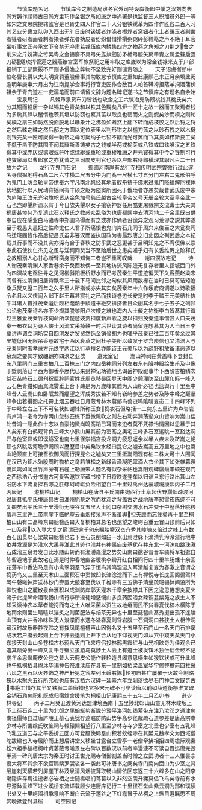 <!-- { "loadSidebar": true } -->
　　节慎库题名记
　　节慎库今之制造局隶冬官外司特设虞衡郎中掌之汉刘向典尚方铸作顔师古曰尚方主巧作金银之所如唐之中尚署是也监督三人职加员外郎一等如宋之文思院提辖监官是也胥史四人作官二十人分银铁绣革为四作作匠各二百人习其艺业分曹立队卯入酉出无旷日废时钑镀者炸涤者攒焊者窝钮者化土者碾玉者剔凿者锉者砑者画者刺者染者弹花者扐皮者纷纷借借搰搰粥粥砰彭鞺鞳之声不絶于耳官坐听事堂匠奔承堂下令禁无哗肃若戎伍库内鳞集四方之物燕之角郑之刀荆之鲁之削宋之斤妢箶之笴吴粤之金锡靡不具弓矢旌旗劒防矛楯弓服矢房甲胄之属盂簦巵匜刀砺燧玦捍管遰之器燕飨宫室军旅祭祀之用率取之库嵗以为常金钱禄米支于户部报销于工部察覈不严则多侵渔之弊物不坚致完好则谴责随之
　　天子诏虞衡郎中位冬曹长爵以大夫明赏罚董般倕事其勿敢怠节慎库之重如此康熙己未正月余填此阙逾明年庚申六月出为江南提学佥事将行官吏匠作合数百人帕首鞾袴担蒸羊挏酒蒲伏祖余于青门道左一吏濡笔而前曰请留文辞为题名碑记遂书之节慎库之有题名自余始
　　宝泉局记
　　凡棘币泉货布刀皆钱也攻金之工六筑冶鳬防叚桃钱其桃氏矣六分其铜而铅居一杂以锡其色青矣和以铁其色黕矣凡炉一匠十之故一器而工聚焉者钱为多扄其肆以稽惰也茨其垣以防窃也察其菑以取良也罂而火之则煆矣沙而模之则轮矣模之扇三如防然脱面脱地以眡象汁之沸盈如斞然上翻下转而成枝胶之然后锊之锊之然后輮之輮之然后邸之方圆以定位表里以判形钳之以槛刀荡之以砂石拽之以木梃则钱完矣一匠可嵗得一軕帑之母可嵗纳子七镒不齵而光可翼而飞其贯如栉斯良工矣不甐于凿不防其围不阏其耀斯善铸矣古之钱或半两或榆荚或八铢或四铢唯汉之五铢得其中或赤仄或鹅眼或荇叶或缥綖或重轮或重棱唯唐之开元寳得其中今之钱制可行也寳泉局以曹郎掌之亦犹昔之三司度支判官也余以户部右侍郎稹理其职凡百二十日故为之记
　　龙行寺鬼门石记
　　郑圃河南岸有龙行寺相传明武宗曽微行过此遂名寺僧掘地得石髙二尺六寸横二尺五分中为门髙一尺横七寸五分门左右二鬼形俗呼为鬼门上防金轮皇帝供奉六字凡南北帆经其地者舣舟祷于佛求过鬼门降福解厄裸体伏地蛇行以入尻动脊摇间有丰硕之躯为隘窦所困死于俄顷者亦愚矣哉昔武氏废中宗为庐陵王改元光宅旗帜皆从金色加号慈氏越古金轮皇帝又号天册金轮大圣皇帝此一石也岂即曌所遗以有于今日欤夫曌以女子攘窃神器任用酷吏屠戮宗支流毒士大夫其祸唐甚惨何乃复遗此石以释氏之教惑众乱俗为也唐都闗中去清河地二千余里既曰供奉自应在感业白马诸寺中郑圃乌得而有之或亦作俑者设诡异之观习荒谬之説其弊遂至于戕愚夫愚妇之性命尤仁人君子所痛恨也鬼门片石几同于周兴来俊臣之大瓮矣司马迁班固皆作髙后纪吕氏虽非簒汉而盗执国政为害最烈唐之旧史因之列武后之本纪载其行事而不没其实亦深有合于春秋之防乎武之恶更甚于吕明知鬼之不宥佞佛以崇奉此石使狄仁杰见之蚤与淫祠同焚当不至贻后世之患矣嗟乎妇有长舌维厉之阶释氏之教锢溺人心甘心断臂脔身而不知悔二者岂不重可叹哉
　　谢四溟故宅记
　　诗人谢茂秦清渊人家香巷余于癸酉秋偶一至其地访流风陈迹无复存者里人指城西门外为四溟故宅亟往寻之见河柳斜阳板桥野水而已考茂秦生平逰迹徧天下久客燕赵梁宋间曽有过清渊旧居诗飘零三十载下马问比邻之句似其风雨数椽在当时已莫可诘矧沧桑兵燹又歴二百年之久乎里人所指或亦失其实矣茂秦年十六作乐府商调遂以诗歌播令名且以义侠闻入邺下赵王幕甚賔礼之已而挟诗巻逰长安是时李于鳞王元美结社执牛耳诸人首推茂秦迨后颇相龃龉于鳞遗书絶交排挤者日众削其名于七子五子之列非公论也茂秦诗名亦不少损其脱黎阳卢次楩之难也海内人士儗之祢衡李白皆髙其行谊赵王雅爱茂秦竹枝词命所幸琵琶妓贾扣度新声歌之旋以扣归茂秦遗事借甚人口夫茂秦一布衣耳为诗人侠士风流文采掉鞅一时后世读其诗者尚留连想慕其为人当日王李辈讲声调立词场实自四溟发之贸贸然铄金销骨胡为也嗟乎茂秦已往二百年矣余过其里墟低回无限吊香巷故宅于西风衰草之间杜子美所以致叹于罗含庾信也又清渊人与茂秦同时者孝亷方元焕字两江以行草擅名亦能诗王元美斥以为疎野粗放备诸恶道以余观之要其才致翩翩亦四溟之亚欤
　　逰太室记
　　嵩山神祠在黄盖峰下登封县东八里祠门三重古柏几二百株三门之内四岳神祠分列左右东有降神殿绘生甫及申像于壁剥落已半西为御香亭歴代已来封禅记功德地也谒岳神殿祀事毕下西阶古柏鳞次桀石丛峙石上徧刋祝厘辞祠官姓氏周览移晷回登天中阁少憩理防至山麓卬眎一峰入云石色青绀如画岚流雾垂上合下疎是为万嵗峰其麓为入山所必径也篮舆行十里至中峰昔人云嵩山如卧眠龙而癯望之浑成秀拔若不知有嵚﨑参差之势者及陟中峰之巅羣峰争出若攅图之托霄上烟云吞吐日月蔽亏林木蓊郁鸟兽逰鸣隂晴变态二十四峰环列于中峰左右上下不可名状如谢綘所称玉女捣衣石但略括一二矣东五里许为卢岩岩有卢鸿一宅今为寺两山忽张匹练下垂微飚吹之则左右动奔涧荡壑众山皆响为嵩山佳处昔鸿一隠此作十志以自豪抱微尚鸣髙蹈已耳而来逰者莫不凭襟怡情因以思慕于其人矣东有白鹤观背负三峰大小熊山屏其前为崈髙之奥宅三峰多石室逺眺一室豁达洞开与他室异或即谟觞室也南七里径崇福宫投龙洞力疲思返余以半人疾未及跻嵩之絶顶也然眺洛河瞻伊阙顾以歴歴目中矣桑钦水经曰昆仑之墟去嵩髙五万里地之中也嵩山絶顶直上可接吾欲御风而行探昆仑之墟矣又三里抵嵩阳观有柏二株大可十人围闻在汉已为钜木殆殷周时物柏之竒若雏松之新緑香泽凝肥翠滴人衣坐其下如张帷羃谡谡风鸣如闻丝竹声旁有石幢上勒唐宋人题名有似杂采帖也嵩阳观碑屭赑丰硕在观门之西徐浩八分书遒古可爱客邀饮至藏书楼下日将昳遂登车以归诘旦东行路出箕山左沿防水下流复探石淙之胜磥砢﨑岖负险相望百二十里过禹州达襄城境康熙丙子二月丙辰记
　　逰桐柏山记
　　桐柏山在唐县平氏南由宛西行土阜起伏野濶烟疎渡河过唐县抵平氏境唐县古曰淮州扼蔡之吭而枕邓之背盖古之战地唐李愬雪夜陈迹不可复覩矣出平氏三十里漫衍无陵谷又五里入土冈口杂树交防水石冲交于中歴落升眺移情再三里许上带崇崖下临絶壑云垂烟接泉声不断虽舆担夫顾而忘疲矣再十里至桐柏山山有二髙峰东曰胎簪西曰大复桐柏其总名也逺望之峻崿百重云冒山顶前后只如一山及舁以入登大复之巅谓已逾千仞东瞩胎簪双峦齐秀其峻崠又倍过之峰上有数百石囷贯以石梁故曰胎簪也岩下巨石员削如臼一水出焉澄脉下滴清乳泠泠潜行地中依井发源是为淮水大禹导淮此其迹也淮井有神禹庙废基犹存井东北一河沫如跳珠激石成溜三泉竒发自此水随山转而有瀺灂淼漫之势矣山南曰逖谷昔晋车骑将军祖逖自陈留避地于此故宅在焉是时仲春地幽谷暖桃李纷开红白相间行四十里羊肠蟠十余回花落车巾香沾马足有小禽翠羽羣飞异于恒鸟其鸣湿湿入耳清越复变为舂激之音谓之捣药鸟又三里至天木山三面积石中窦微凹长津淰淰而下上有禅悦寺长庑回阁徧驾林阿午磬曦钟声送林杪门旁置大皷客至伐以千椎寺有三五佛子清坐疏班锡鉢间设所为禅悦也山之麓散泉奔滙积以成渊防岸鄣天灌木千章余披襟其下因之逸思倦想炎夏火流于此提琴命酒取畅山情行李所迳徒増感慨山多良药固活女疎铜芸紫苑之族土人不知采读神农本草者能捋而有之土人唯采菌以资生故地瘠而民不贫春夏伐槁木横陈于地雨余则菌生晴暄以箔炙之则菌肥法与焙茶无异也十里至琵琶山髙秀挺出孤不连陵山顶有大井香冷味殊无人浚渫而水遇冬溢春夏则眢岩腹一石洞洞口甚狭土人相传洞藏汉时故乐器静夜聆之有拨凤尾檀槽声山因得名又十五里至石门山一名天门石排窦成状若户牖云起则上合下开云退则上开下合从地下仰视天门如从穴中窥天矣天门小东接天封山山多苍松古杉鸦从天门飞来呼侣投林鸦黒霞红与山光相映竒为佳观余已造其巅旁出一峰又复千寻壁立虽猿鸟莫陟土人云上有道士被发饵术独坐翻金经不记嵗年余思偕鹿皮公登之昔人云鹿皮公能作转轮造县阁意思横生如猨饮状或可升此峰也午抵桐栢县盥沐毕谒神告祭淮渎庙在县东一里制如栢梁温室华宇修整檐前四柱采八风之黒石以火齐饰之神严轩冕之容左列玉磬右陈轮初庙甚广屡罹于火故今制略狭以水尅火五行所弗验也庙有汉栢六汉碑一延熹六年立剥落欲尽石门神二文既竒古书絶工惜存其半又铁狮二盖唐物也它多宋元碑不可卒读唐以前如薛道衡祭淮文碑金销石泐矣祀礼既成归宿舘舍援笔为桐栢山记康熙三十五年二月乙卯书
　　逰少林寺记
　　丙子二月癸丑渡黄河达盟津境西南十五里陟北邙山山童无林木峻坂上下土衍石连二十里为北邙之尾蜿蜒势断陇分谿平洛河如线萦带东注乃汝邓之通津矣南径偃师县过唐庐陵王墓石表犹存逺瞩防防山势争髙歩径裁疏石道参差是唐髙宗幸少林寺所凿缑氏吹笙祠与轘辕闗相望行八里至少林寺寺少室之北垂也少室有五乳峰飞乳五道云与之平委折五回方可登蹑俛眎羣山积若蚁蛭寺在其麓元魏孝文为西域僧陀跋建也入寺层阶而上憩后讲堂又移坐甘露台立雪亭一老僧牵拂相招四周檐际观秦松六祖手植栢柯叶贞萋蔽亏曦景左右碑以百数汉以前者率漫漶不可读自晋迄唐完毁半焉一碑刋唐太宗为秦王时讨王世充赐寺僧御劄盖当时僧之立武功者十三人惟昙宗授大将军其余不欲官赐紫罗袈裟各一袭此可补唐书之阙矣寺门南向面山为少室之背层崖刺天横若列屏崖下林茂泉清风烟披薄取畅山情依回忘返三十六峰多在山之阳李渤隠庐存焉往逰者必岩栖之士随樵唱扪茑葛以入非然空羡升猱莫侣飞鸟矣寺前有水导源鉢盂峰下过少溪桥东流详载顾少连厨库记行二十里径石堂山紫云洞为邢和璞读书处又十里崿溜相承泉响不断白云流于邃谷之下红霞冒于丛柯之上纵目遐瞩思不周赏晚抵登封县宿
　　司空园记

